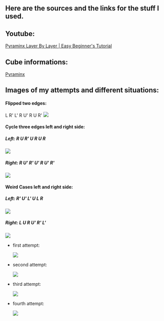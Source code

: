 ## Here are the sources and the links for the stuff I used.

## Youtube:
<a href = "https://www.youtube.com/watch?v=xIQtn2qazvg">Pyraminx Layer By Layer | Easy Beginner's Tutorial</a>

## Cube informations:
<a href = "https://en.wikipedia.org/wiki/Pyraminx">Pyraminx</a>

## Images of my attempts and different situations:

#### Flipped two edges:
L R' L' R U' R U R'
<img src = "https://ruwix.com/pics/puzzles/pyraminx/solving-last-layer-pyraminx-algorithm.jpg">

#### Cycle three edges left and right side:

##### Left: R U R' U R U R
<img src = "https://media.discordapp.net/attachments/739115079336853504/789984579875766292/Capture.PNG?width=894&height=473">

##### Right: R U' R' U' R U' R'
<img src = "https://media.discordapp.net/attachments/739115079336853504/789985185348714526/unknown.png?width=894&height=389">

#### Weird Cases left and right side:

##### Left: R' U' L' U L R
<img src = "https://media.discordapp.net/attachments/739115079336853504/789985848972017684/unknown.png?width=894&height=333">

##### Right: L U R U' R' L'
<img src = "https://media.discordapp.net/attachments/739115079336853504/789985459093635132/Capture.PNG?width=894&height=466">

- first attempt: 

  <img src = "https://media.discordapp.net/attachments/739115079336853504/789991153483251742/unknown.png?width=894&height=150">
  
- second attempt: 

  <img src = "https://media.discordapp.net/attachments/739115079336853504/789991563719082014/unknown.png?width=894&height=146">
  
- third attempt:

  <img src = "https://media.discordapp.net/attachments/739115079336853504/789992082713739284/unknown.png?width=894&height=148">
  
- fourth attempt: 

  <img src = "https://media.discordapp.net/attachments/739115079336853504/789992516861952069/unknown.png?width=894&height=159">
